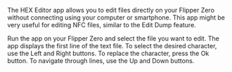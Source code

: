 The HEX Editor app allows you to edit files directly on your Flipper Zero without connecting using your computer or smartphone. This app might be very useful for editing NFC files, similar to the Edit Dump feature.

Run the app on your Flipper Zero and select the file you want to edit. The app displays the first line of the text file. To select the desired character, use the Left and Right buttons. To replace the character, press the Ok button. To navigate through lines, use the Up and Down buttons.
